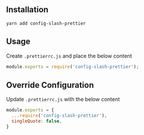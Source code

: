 ## Installation
```shell
yarn add config-slash-prettier
```
## Usage
Create `.prettierrc.js` and place the below content
```js
module.exports = require('config-slash-prettier');
```

## Override Configuration
Update `.prettierrc.js` with the below content
```js
module.exports = {
  ...require('config-slash-prettier'),
  singleQuote: false,
}
```
